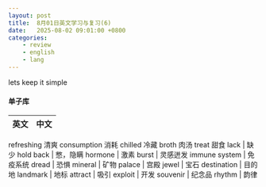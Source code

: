 ```yaml
---
layout: post
title:  8月01日英文学习与复习(6)
date:   2025-08-02 09:01:00 +0800
categories: 
    - review
    - english
    - lang
---
```


lets keep it simple

#### 单子库

英文 | 中文
-- | --
refreshing  清爽
consumption  消耗
chilled  冷藏
broth  肉汤
treat  甜食
lack  | 缺少
hold back | 憋，隐瞒
hormone | 激素
burst  | 灵感迸发
immune system | 免疫系统
dread | 恐惧
mineral |  矿物
palace | 宫殿
jewel | 宝石
destination | 目的地
landmark | 地标
attract | 吸引
exploit | 开发
souvenir | 纪念品
rhythm | 韵律
